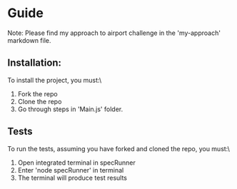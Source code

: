 Guide
=================

Note: Please find my approach to airport challenge in the 'my-approach' markdown file. 

Installation:
---------

To install the project, you must:\

1. Fork the repo
2. Clone the repo
3. Go through steps in 'Main.js' folder. 

Tests
---------

To run the tests, assuming you have forked and cloned the repo, you must:\

1. Open integrated terminal in specRunner
2. Enter 'node specRunner' in terminal
3. The terminal will produce test results



